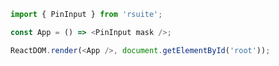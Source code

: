 <!--start-code-->

```js
import { PinInput } from 'rsuite';

const App = () => <PinInput mask />;

ReactDOM.render(<App />, document.getElementById('root'));
```

<!--end-code-->
